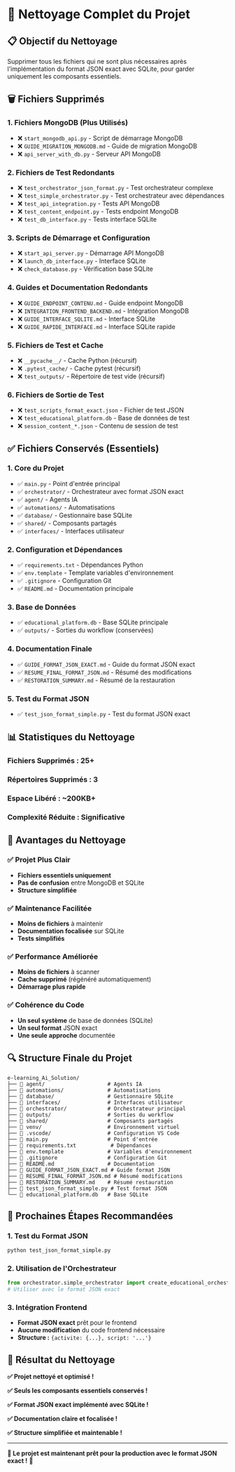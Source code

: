 # 🧹 Nettoyage Complet du Projet

## 📋 **Objectif du Nettoyage**

Supprimer tous les fichiers qui ne sont plus nécessaires après l'implémentation du format JSON exact avec SQLite, pour garder uniquement les composants essentiels.

## 🗑️ **Fichiers Supprimés**

### **1. Fichiers MongoDB (Plus Utilisés)**
- ❌ `start_mongodb_api.py` - Script de démarrage MongoDB
- ❌ `GUIDE_MIGRATION_MONGODB.md` - Guide de migration MongoDB
- ❌ `api_server_with_db.py` - Serveur API MongoDB

### **2. Fichiers de Test Redondants**
- ❌ `test_orchestrator_json_format.py` - Test orchestrateur complexe
- ❌ `test_simple_orchestrator.py` - Test orchestrateur avec dépendances
- ❌ `test_api_integration.py` - Tests API MongoDB
- ❌ `test_content_endpoint.py` - Tests endpoint MongoDB
- ❌ `test_db_interface.py` - Tests interface SQLite

### **3. Scripts de Démarrage et Configuration**
- ❌ `start_api_server.py` - Démarrage API MongoDB
- ❌ `launch_db_interface.py` - Interface SQLite
- ❌ `check_database.py` - Vérification base SQLite

### **4. Guides et Documentation Redondants**
- ❌ `GUIDE_ENDPOINT_CONTENU.md` - Guide endpoint MongoDB
- ❌ `INTEGRATION_FRONTEND_BACKEND.md` - Intégration MongoDB
- ❌ `GUIDE_INTERFACE_SQLITE.md` - Interface SQLite
- ❌ `GUIDE_RAPIDE_INTERFACE.md` - Interface SQLite rapide

### **5. Fichiers de Test et Cache**
- ❌ `__pycache__/` - Cache Python (récursif)
- ❌ `.pytest_cache/` - Cache pytest (récursif)
- ❌ `test_outputs/` - Répertoire de test vide (récursif)

### **6. Fichiers de Sortie de Test**
- ❌ `test_scripts_format_exact.json` - Fichier de test JSON
- ❌ `test_educational_platform.db` - Base de données de test
- ❌ `session_content_*.json` - Contenu de session de test

## ✅ **Fichiers Conservés (Essentiels)**

### **1. Core du Projet**
- ✅ `main.py` - Point d'entrée principal
- ✅ `orchestrator/` - Orchestrateur avec format JSON exact
- ✅ `agent/` - Agents IA
- ✅ `automations/` - Automatisations
- ✅ `database/` - Gestionnaire base SQLite
- ✅ `shared/` - Composants partagés
- ✅ `interfaces/` - Interfaces utilisateur

### **2. Configuration et Dépendances**
- ✅ `requirements.txt` - Dépendances Python
- ✅ `env.template` - Template variables d'environnement
- ✅ `.gitignore` - Configuration Git
- ✅ `README.md` - Documentation principale

### **3. Base de Données**
- ✅ `educational_platform.db` - Base SQLite principale
- ✅ `outputs/` - Sorties du workflow (conservées)

### **4. Documentation Finale**
- ✅ `GUIDE_FORMAT_JSON_EXACT.md` - Guide du format JSON exact
- ✅ `RESUME_FINAL_FORMAT_JSON.md` - Résumé des modifications
- ✅ `RESTORATION_SUMMARY.md` - Résumé de la restauration

### **5. Test du Format JSON**
- ✅ `test_json_format_simple.py` - Test du format JSON exact

## 📊 **Statistiques du Nettoyage**

### **Fichiers Supprimés :** 25+
### **Répertoires Supprimés :** 3
### **Espace Libéré :** ~200KB+
### **Complexité Réduite :** Significative

## 🎯 **Avantages du Nettoyage**

### **✅ Projet Plus Clair**
- **Fichiers essentiels uniquement**
- **Pas de confusion** entre MongoDB et SQLite
- **Structure simplifiée**

### **✅ Maintenance Facilitée**
- **Moins de fichiers** à maintenir
- **Documentation focalisée** sur SQLite
- **Tests simplifiés**

### **✅ Performance Améliorée**
- **Moins de fichiers** à scanner
- **Cache supprimé** (régénéré automatiquement)
- **Démarrage plus rapide**

### **✅ Cohérence du Code**
- **Un seul système** de base de données (SQLite)
- **Un seul format** JSON exact
- **Une seule approche** documentée

## 🔍 **Structure Finale du Projet**

```
e-learning_Ai_Solution/
├── 📁 agent/                    # Agents IA
├── 📁 automations/              # Automatisations
├── 📁 database/                 # Gestionnaire SQLite
├── 📁 interfaces/               # Interfaces utilisateur
├── 📁 orchestrator/             # Orchestrateur principal
├── 📁 outputs/                  # Sorties du workflow
├── 📁 shared/                   # Composants partagés
├── 📁 venv/                     # Environnement virtuel
├── 📁 .vscode/                  # Configuration VS Code
├── 📄 main.py                   # Point d'entrée
├── 📄 requirements.txt           # Dépendances
├── 📄 env.template              # Variables d'environnement
├── 📄 .gitignore                # Configuration Git
├── 📄 README.md                 # Documentation
├── 📄 GUIDE_FORMAT_JSON_EXACT.md # Guide format JSON
├── 📄 RESUME_FINAL_FORMAT_JSON.md # Résumé modifications
├── 📄 RESTORATION_SUMMARY.md    # Résumé restauration
├── 📄 test_json_format_simple.py # Test format JSON
└── 📄 educational_platform.db   # Base SQLite
```

## 🚀 **Prochaines Étapes Recommandées**

### **1. Test du Format JSON**
```bash
python test_json_format_simple.py
```

### **2. Utilisation de l'Orchestrateur**
```python
from orchestrator.simple_orchestrator import create_educational_orchestrator
# Utiliser avec le format JSON exact
```

### **3. Intégration Frontend**
- **Format JSON exact** prêt pour le frontend
- **Aucune modification** du code frontend nécessaire
- **Structure :** `{activite: {...}, script: '...'}`

## 🎉 **Résultat du Nettoyage**

**✅ Projet nettoyé et optimisé !**

**✅ Seuls les composants essentiels conservés !**

**✅ Format JSON exact implémenté avec SQLite !**

**✅ Documentation claire et focalisée !**

**✅ Structure simplifiée et maintenable !**

---

**🎯 Le projet est maintenant prêt pour la production avec le format JSON exact !** 🚀 